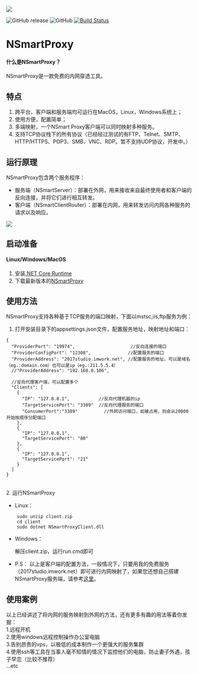 
<img src="https://github.com/tmoonlight/NSmartProxy/blob/master/NSmartProxyNew.png">

![GitHub release](https://img.shields.io/github/release/tmoonlight/NSmartProxy.svg)
![GitHub](https://img.shields.io/github/license/tmoonlight/NSmartProxy.svg)
[![Build Status](https://dev.azure.com/tmoonlight/NSmartProxy/_apis/build/status/tmoonlight.NSmartProxy?branchName=master)](https://dev.azure.com/tmoonlight/NSmartProxy/_build/latest?definitionId=1&branchName=master)

# NSmartProxy

#### 什么是NSmartProxy？<br />
NSmartProxy是一款免费的内网穿透工具。

## 特点
1. 跨平台，客户端和服务端均可运行在MacOS，Linux，Windows系统上；<br />
2. 使用方便，配置简单；<br />
3. 多端映射，一个NSmart Proxy客户端可以同时映射多种服务。
4. 支持TCP协议栈下的所有协议（已经经过测试的有FTP、Telnet、SMTP、HTTP/HTTPS、POP3、SMB、VNC、RDP。暂不支持UDP协议，开发中。）

## 运行原理
NSmartProxy包含两个服务程序：<br />
* 服务端（NSmartServer）：部署在外网，用来接收来自最终使用者和客户端的反向连接，并将它们进行相互转发。
* 客户端（NSmartClientRouter）：部署在内网，用来转发访问内网各种服务的请求以及响应。
<img src="https://github.com/tmoonlight/NSmartProxy/blob/img/theo.png">

## 启动准备
#### Linux/Windows/MacOS
1. 安装[.NET Core Runtime](https://dotnet.microsoft.com/download)<br />
2. 下载最新版本的[NSmartProxy](https://github.com/tmoonlight/NSmartProxy/releases)

## 使用方法
NSmartProxy支持各种基于TCP服务的端口映射，下面以mstsc,iis,ftp服务为例：<br />
1. 打开安装目录下的appsettings.json文件，配置服务地址，映射地址和端口：<br />
```
{
  "ProviderPort": "19974",                     //反向连接的端口
  "ProviderConfigPort": "12308",              //配置服务的端口
  "ProviderAddress": "2017studio.imwork.net", //配置服务的地址，可以是域名（eg.:domain.com）也可以是ip（eg.:211.5.5.4）
  //"ProviderAddress": "192.168.0.106",

  //反向代理客户端，可以配置多个
  "Clients": [
    {
      "IP": "127.0.0.1",           //反向代理机器的ip
      "TargetServicePort": "3389"  //反向代理服务的端口
      "ConsumerPort":"3389"          //外网访问端口，如被占用，则会从20000开始按顺序分配端口
    },
    {
      "IP": "127.0.0.1",
      "TargetServicePort": "80"
    },
    {
      "IP": "127.0.0.1",
      "TargetServicePort": "21"
    }
  ]
}
```
<br />
2. 运行NSmartProxy <br />

* Linux：
```
    sudo unzip client.zip
    cd client
    sudo dotnet NSmartProxyClient.dll
```
* Windows：

	解压client.zip，运行run.cmd即可

* P.S： 以上是客户端的配置方法，一般情况下，只要用我的免费服务（2017studio.imwork.net）即可进行内网映射了，如果您还想自己搭建NSmartProxy服务端，请参考[这里](https://github.com/tmoonlight/NSmartProxy/blob/master/README_SERVER.md)。

## 使用案例
以上已经讲述了将内网的服务映射到外网的方法，还有更多有趣的用法等着你发掘：<br />
1.远程开机
<br />
2.使用windows远程控制操作办公室电脑
<br />
3.告别昂贵的vps，以极低的成本制作一个更强大的服务集群<br />
4.使用ssh等工具在当事人毫不知情的情况下监控他们的电脑，防止妻子外遇，孩子早恋（比较不推荐）<br />
...etc
<br />
